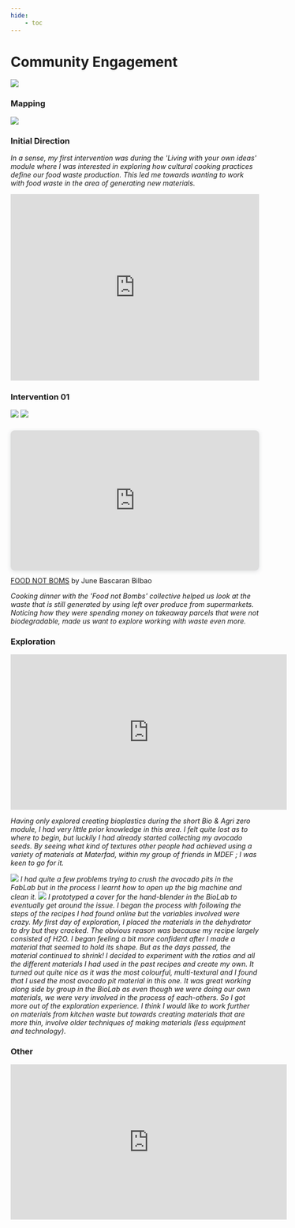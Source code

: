 ```yaml
---
hide:
    - toc
---
```


# **Community Engagement**


![](../images/Community01.png)

<h3>Mapping</h3>

![](../images/Mapping01.jpg)

<h3>Initial Direction</h3>

<i>In a sense, my first intervention was during the 'Living with your own ideas' module where I was interested in exploring how cultural cooking practices define our food waste production. This led me towards wanting to work with food waste in the area of generating new materials.</i>

<div style="padding:75% 0 0 0;position:relative;"><iframe src="https://player.vimeo.com/video/767908279?h=b2821e86cf&amp;badge=0&amp;autopause=0&amp;player_id=0&amp;app_id=58479" frameborder="0" allow="autoplay; fullscreen; picture-in-picture" allowfullscreen style="position:absolute;top:0;left:0;width:100%;height:100%;" title="Seher_Cooking_Habits.mp4"></iframe></div><script src="https://player.vimeo.com/api/player.js"></script>

<h3>Intervention 01</h3>

![](../images/wasteme.jpg)
![](../images/waste2.jpg)

<div style="position: relative; width: 100%; height: 0; padding-top: 56.2500%;
 padding-bottom: 0; box-shadow: 0 2px 8px 0 rgba(63,69,81,0.16); margin-top: 1.6em; margin-bottom: 0.9em; overflow: hidden;
 border-radius: 8px; will-change: transform;">
  <iframe loading="lazy" style="position: absolute; width: 100%; height: 100%; top: 0; left: 0; border: none; padding: 0;margin: 0;"
    src="https:&#x2F;&#x2F;www.canva.com&#x2F;design&#x2F;DAFTg__L2MQ&#x2F;view?embed" allowfullscreen="allowfullscreen" allow="fullscreen">
  </iframe>
</div>
<a href="https:&#x2F;&#x2F;www.canva.com&#x2F;design&#x2F;DAFTg__L2MQ&#x2F;view?utm_content=DAFTg__L2MQ&amp;utm_campaign=designshare&amp;utm_medium=embeds&amp;utm_source=link" target="_blank" rel="noopener">FOOD NOT BOMS</a> by June Bascaran Bilbao

<i>Cooking dinner with the 'Food not Bombs' collective helped us look at the waste that is still generated by using left over produce from supermarkets. Noticing how they were spending money on takeaway parcels that were not biodegradable, made us want to explore working with waste even more.</i>

<h3>Exploration</h3>
<iframe width="560" height="315" src="https://www.youtube.com/embed/J54PSsGmIxs" title="YouTube video player" frameborder="0" allow="accelerometer; autoplay; clipboard-write; encrypted-media; gyroscope; picture-in-picture" allowfullscreen></iframe>

<i>Having only explored creating bioplastics during the short Bio & Agri zero module, I had very little prior knowledge in this area. I felt quite lost as to where to begin, but luckily I had already started collecting my avocado seeds. By seeing what kind of textures other people had achieved using a variety of materials at Materfad, within my group of friends in MDEF ; I was keen to go for it.

![](..images/machine.png)
I had quite a few problems trying to crush the avocado pits in the FabLab but in the process I learnt how to open up the big machine and clean it.
![](../images/blender.png)
I prototyped a cover for the hand-blender in the BioLab to eventually get around the issue.
I began the process with following the steps of the recipes I had found online but the variables involved were crazy. My first day of exploration, I placed the materials in the dehydrator to dry but they cracked. The obvious reason was because my recipe largely consisted of H2O. I began feeling a bit more confident after I made a material that seemed to hold its shape. But as the days passed, the material continued to shrink! I decided to experiment with the ratios and all the different materials I had used in the past recipes and create my own. It turned out quite nice as it was the most colourful, multi-textural and I found that I used the most avocado pit material in this one. It was great working along side by group in the BioLab as even though we were doing our own materials, we were very involved in the process of each-others. So I got more out of the exploration experience. I think I would like to work further on materials from kitchen waste but towards creating materials that are more thin, involve older techniques of making materials (less equipment and technology).</i>


<h3>Other</h3>

<iframe width="560" height="315" src="https://www.youtube.com/embed/4GvadeXuzXQ?start=19" title="YouTube video player" frameborder="0" allow="accelerometer; autoplay; clipboard-write; encrypted-media; gyroscope; picture-in-picture" allowfullscreen></iframe>
